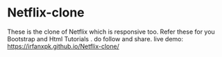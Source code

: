 # Netflix-clone
These is the clone of Netflix which is responsive too. Refer these for you Bootstrap and Html Tutorials . do follow and share.
live demo: https://irfanxpk.github.io/Netflix-clone/
